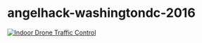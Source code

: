# angelhack-washingtondc-2016
[![Indoor Drone Traffic Control](https://imgur.com/Glyd9CP)](https://youtu.be/MELq1jfMjEE)
